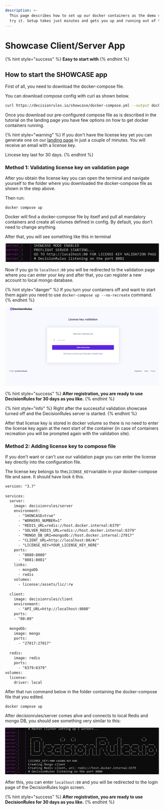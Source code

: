 ```yaml
---
description: >-
  This page describes how to set up our docker containers as the demo so you can
  try it. Setup takes just minutes and gets you up and running out of the box.
---
```


# Showcase Client/Server App

{% hint style="success" %}
**Easy to start with** 
{% endhint %}

## How to start the SHOWCASE app

First of all, you need to download the docker-compose file.

You can download compose config with curl as shown below.

```bash
curl https://decisionrules.io/showcase/docker-compose.yml --output docker-compose.yaml
```

Once you download our pre-configured compose file as is described in the tutorial on the landing page you have few options on how to get docker containers running.

{% hint style="warning" %}
If you don't have the license key yet you can generate one on our [landing page](https://decisionrules.io/on-premise#license) in just a couple of minutes. You will receive an email with a license key.

Lincese key last for 30 days.
{% endhint %}

### Method 1: Validating license key on validation page

After you obtain the license key you can open the terminal and navigate yourself to the folder where you downloaded the docker-compose file as shown in the step above.

Then run: 

```text
docker compose up
```

Docker will find a docker-compose file by itself and pull all mandatory containers and create all volumes defined in config. By default, you don't need to change anything. 

After that, you will see something like this in terminal

![Indication that license validation server is running](../.gitbook/assets/showcase_start.png)

Now if you go to `localhost:80` you will be redirected to the validation page where you can enter your key and after that, you can register a new account to local mongo database.

{% hint style="danger" %}
If you turn your containers off and want to start them again you need to use `docker-compose up --no-recreate` command.
{% endhint %}

![Validation Site](../.gitbook/assets/image%20%28147%29.png)

{% hint style="success" %}
**After registration, you are ready to use DecisionRules for 30 days as you like.**
{% endhint %}

{% hint style="info" %}
Right after the successful validation showcase turned off and the DecisionRules server is started.
{% endhint %}

After that license key is stored in docker volume so there is no need to enter the license key again at the next start of the container \(in case of containers recreation you will be prompted again with the validation site\).

### Method 2: Adding license key to compose file

If you don't want or can't use our validation page you can enter the license key directly into the configuration file.

The license key belongs to the`LICENSE_KEY`variable in your docker-compose file and save. It should have look it this.

```text
version: "3.7"

services:
  server:
    image: decisionrules/server
    environment:
      - "SHOWCASE=true"
      - "WORKERS_NUMBER=1"
      - "REDIS_URL=redis://host.docker.internal:6379"
      - "SOLVER_REDIS_URL=redis://host.docker.internal:6379"
      - "MONGO_DB_URI=mongodb://host.docker.internal:27017"
      - "CLIENT_URL=http://localhost:80/#/"
      - "LICENSE_KEY=YOUR_LICENSE_KEY_HERE"
    ports:
      - "8080:8080"
      - "8081:8081"
    links:
      - mongoDb
      - redis
    volumes:
      - license:/assets/lic/:rw

  client:
    image: decisionrules/client
    environment:
      - "API_URL=http://localhost:8080"
    ports:
    - "80:80"

  mongoDb:
    image: mongo
    ports:
      - "27017:27017"

  redis:
    image: redis
    ports:
      - "6379:6379"
volumes:
  license:
    driver: local
```

After that run command below in the folder containing the docker-compose file that you edited.

```text
docker compose up
```

After decisionrules/server comes alive and connects to local Redis and mongo DB, you should see something very similar to this:

![](../.gitbook/assets/console_server.png)

After this, you can enter `localhost:80` and you will be redirected to the login page of the DecisionRules login screen.

{% hint style="success" %}
**After registration, you are ready to use DecisionRules for 30 days as you like.**
{% endhint %}

